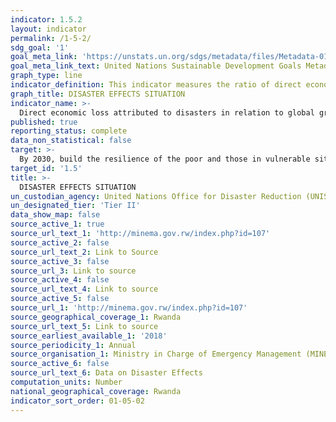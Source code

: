 ```yaml
---
indicator: 1.5.2
layout: indicator
permalink: /1-5-2/
sdg_goal: '1'
goal_meta_link: 'https://unstats.un.org/sdgs/metadata/files/Metadata-01-05-02.pdf'
goal_meta_link_text: United Nations Sustainable Development Goals Metadata (pdf 894kB)
graph_type: line
indicator_definition: This indicator measures the ratio of direct economic loss attributed to disasters in relation to GDP. Economic Loss defines as the total economic impact that consists of direct economic loss and indirect economic loss. Direct economic loss defines as the monetary value of total or partial destruction of physical assets existing in the affected area. Direct economic loss is nearly equivalent to physical damage. Indirect economic loss defines as a decline in economic value added as a consequence of direct economic loss and/or human and environmental impacts.
graph_title: DISASTER EFFECTS SITUATION
indicator_name: >-
  Direct economic loss attributed to disasters in relation to global gross domestic product (GDP)
published: true
reporting_status: complete
data_non_statistical: false
target: >-
  By 2030, build the resilience of the poor and those in vulnerable situations and reduce their exposure and vulnerability to climate-related extreme events and other economic, social and environmental shocks and disasters
target_id: '1.5'
title: >-
  DISASTER EFFECTS SITUATION
un_custodian_agency: United Nations Office for Disaster Reduction (UNISDR)
un_designated_tier: 'Tier II'
data_show_map: false
source_active_1: true
source_url_text_1: 'http://minema.gov.rw/index.php?id=107'
source_active_2: false
source_url_text_2: Link to Source
source_active_3: false
source_url_3: Link to source
source_active_4: false
source_url_text_4: Link to source
source_active_5: false
source_url_1: 'http://minema.gov.rw/index.php?id=107'
source_geographical_coverage_1: Rwanda
source_url_text_5: Link to source
source_earliest_available_1: '2018'
source_periodicity_1: Annual
source_organisation_1: Ministry in Charge of Emergency Management (MINEMA)
source_active_6: false
source_url_text_6: Data on Disaster Effects
computation_units: Number
national_geographical_coverage: Rwanda
indicator_sort_order: 01-05-02
---
```

